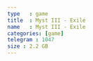 ```yaml
---
type   : game
title  : Myst III - Exile
name   : Myst III - Exile
categories: [game]
telegram : 1047
size : 2.2 GB
---
```



